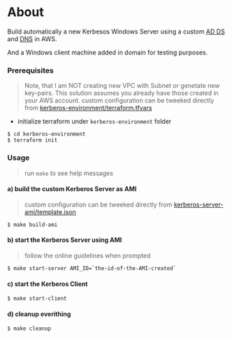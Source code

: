 # About
Build automatically a new Kerbesos Windows Server using a custom [AD DS](https://docs.microsoft.com/en-us/windows-server/identity/ad-ds/ad-ds-getting-started) and [DNS](https://docs.microsoft.com/en-us/windows-server/networking/dns/dns-top) in AWS.

And a Windows client machine added in domain for testing purposes.

### Prerequisites
> Note, that I am NOT creating new VPC with Subnet or genetate new key-pairs. This solution assumes you already have those created in your AWS account. 
> custom configuration can be tweeked directly from [kerberos-environment/terraform.tfvars](./kerberos-environment/terraform.tfvars)

* initialize terraform under `kerberos-environment` folder

```
$ cd kerberos-environment
$ terraform init
```

### Usage
> run `make` to see help messages

#### a) build the custom Kerberos Server as AMI
> custom configuration can be tweeked directly from [kerberos-server-ami/template.json](./kerberos-server-ami/template.json)
```
$ make build-ami
```

#### b) start the Kerberos Server using AMI
> follow the online guidelines when prompted

```
$ make start-server AMI_ID=`the-id-of-the-AMI-created`
```

#### c) start the Kerberos Client

```
$ make start-client
```

#### d) cleanup everithing

```
$ make cleanup
```
